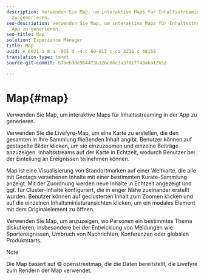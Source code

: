 ```yaml
---
description: Verwenden Sie Map, um interaktive Maps für Inhaltsstreaming in der App
  zu generieren.
seo-description: Verwenden Sie Map, um interaktive Maps für Inhaltsstreaming in der
  App zu generieren.
seo-title: Map
solution: Experience Manager
title: Map
uuid: e 6021 a 8 a -055 d -4 c 60-817 c-ca 3236 c 48159
translation-type: tm+mt
source-git-commit: 67aeb3de964473b326c88c3a3f81ff48a6a12652

---
```



# Map{#map}

Verwenden Sie Map, um interaktive Maps für Inhaltsstreaming in der App zu generieren.

Verwenden Sie die Livefyre-Map, um eine Karte zu erstellen, die den gesamten in Ihre Sammlung fließenden Inhalt angibt. Benutzer können auf gestapelte Bilder klicken, um sie einzuzoomen und einzelne Beiträge anzuzeigen. Inhaltsstreams auf der Karte in Echtzeit, wodurch Benutzer bei der Einteilung an Ereignissen teilnehmen können.

Map ist eine Visualisierung von Standortmarken auf einer Weltkarte, die alle mit Geotags versehenen Inhalte mit einer bestimmten Kurate-Sammlung anzeigt. Mit der Zuordnung werden neue Inhalte in Echtzeit angezeigt und ggf. für Cluster-Inhalte konfiguriert, die in enger Nähe zueinander erstellt wurden. Benutzer können auf geclusterten Inhalt zum Zoomen klicken und auf die einzelnen Inhaltsminiaturansichten klicken, um ein modales Element mit dem Originalelement zu öffnen.

Verwenden Sie Map, um anzuzeigen, wo Personen ein bestimmtes Thema diskutieren, insbesondere bei der Entwicklung von Meldungen wie Sportereignissen, Umbruch von Nachrichten, Konferenzen oder globalen Produktstarts.

>[!NOTE]
>
>Die Map basiert auf © openstreetmap, die die Daten bereitstellt, die Livefyre zum Rendern der Map verwendet.

